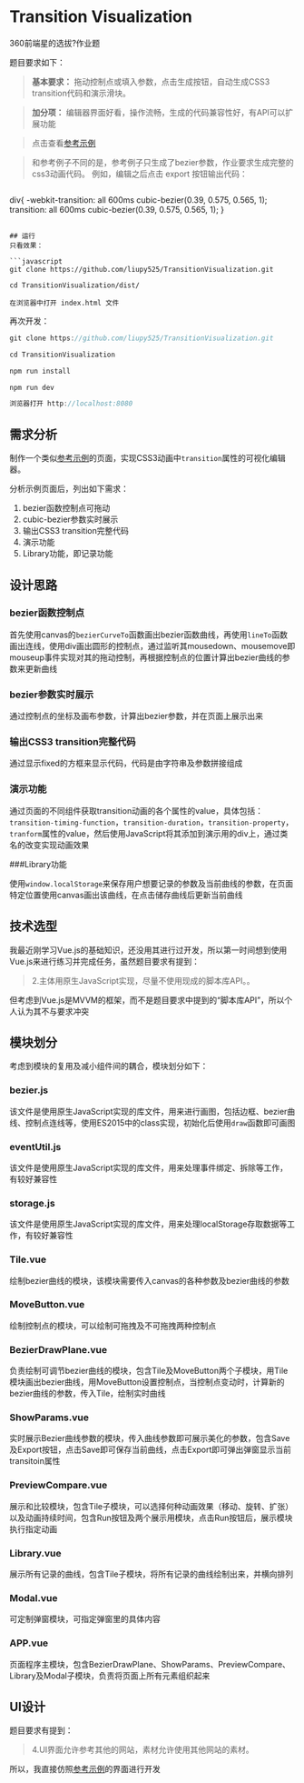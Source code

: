 # Transition Visualization

360前端星的选拔?作业题

题目要求如下：

> **基本要求：**
> 拖动控制点或填入参数，点击生成按钮，自动生成CSS3 transition代码和演示滑块。

> **加分项：**
> 编辑器界面好看，操作流畅，生成的代码兼容性好，有API可以扩展功能

> 点击查看[参考示例](http://cubic-bezier.com/)

> 和参考例子不同的是，参考例子只生成了bezier参数，作业要求生成完整的css3动画代码。 例如，编辑之后点击 export 按钮输出代码：

> ```css
div{
  -webkit-transition: all 600ms cubic-bezier(0.39, 0.575, 0.565, 1);
  transition: all 600ms cubic-bezier(0.39, 0.575, 0.565, 1);
}
```

## 运行
只看效果：

```javascript
git clone https://github.com/liupy525/TransitionVisualization.git

cd TransitionVisualization/dist/

在浏览器中打开 index.html 文件
```

再次开发：

```javascript
git clone https://github.com/liupy525/TransitionVisualization.git

cd TransitionVisualization

npm run install

npm run dev

浏览器打开 http://localhost:8080
```

## 需求分析



制作一个类似[参考示例](http://cubic-bezier.com/)的页面，实现CSS3动画中`transition`属性的可视化编辑器。

分析示例页面后，列出如下需求：

1. bezier函数控制点可拖动
2. cubic-bezier参数实时展示
3. 输出CSS3 transition完整代码
2. 演示功能
4. Library功能，即记录功能

## 设计思路

### bezier函数控制点

首先使用canvas的`bezierCurveTo`函数画出bezier函数曲线，再使用`lineTo`函数画出连线，使用div画出圆形的控制点，通过监听其mousedown、mousemove即mouseup事件实现对其的拖动控制，再根据控制点的位置计算出bezier曲线的参数来更新曲线

### bezier参数实时展示

通过控制点的坐标及画布参数，计算出bezier参数，并在页面上展示出来

### 输出CSS3 transition完整代码

通过显示fixed的方框来显示代码，代码是由字符串及参数拼接组成

### 演示功能

通过页面的不同组件获取transition动画的各个属性的value，具体包括：`transition-timing-function`，`transition-duration`，`transition-property`，`tranform`属性的value，然后使用JavaScript将其添加到演示用的div上，通过类名的改变实现动画效果

###Library功能

使用`window.localStorage`来保存用户想要记录的参数及当前曲线的参数，在页面特定位置使用canvas画出该曲线，在点击储存曲线后更新当前曲线

## 技术选型

我最近刚学习Vue.js的基础知识，还没用其进行过开发，所以第一时间想到使用Vue.js来进行练习并完成任务，虽然题目要求有提到：

> 2.主体用原生JavaScript实现，尽量不使用现成的脚本库API。。

但考虑到Vue.js是MVVM的框架，而不是题目要求中提到的“脚本库API”，所以个人认为其不与要求冲突

## 模块划分

考虑到模块的复用及减小组件间的耦合，模块划分如下：

### bezier.js

该文件是使用原生JavaScript实现的库文件，用来进行画图，包括边框、bezier曲线、控制点连线等，使用ES2015中的class实现，初始化后使用`draw`函数即可画图

### eventUtil.js

该文件是使用原生JavaScript实现的库文件，用来处理事件绑定、拆除等工作，有较好兼容性

### storage.js

该文件是使用原生JavaScript实现的库文件，用来处理localStorage存取数据等工作，有较好兼容性

### Tile.vue

绘制bezier曲线的模块，该模块需要传入canvas的各种参数及bezier曲线的参数

### MoveButton.vue

绘制控制点的模块，可以绘制可拖拽及不可拖拽两种控制点

### BezierDrawPlane.vue

负责绘制可调节bezier曲线的模块，包含Tile及MoveButton两个子模块，用Tile模块画出bezier曲线，用MoveButton设置控制点，当控制点变动时，计算新的bezier曲线的参数，传入Tile，绘制实时曲线

### ShowParams.vue

实时展示Bezier曲线参数的模块，传入曲线参数即可展示美化的参数，包含Save及Export按钮，点击Save即可保存当前曲线，点击Export即可弹出弹窗显示当前transitoin属性

### PreviewCompare.vue

展示和比较模块，包含Tile子模块，可以选择何种动画效果（移动、旋转、扩张）以及动画持续时间，包含Run按钮及两个展示用模块，点击Run按钮后，展示模块执行指定动画

### Library.vue

展示所有记录的曲线，包含Tile子模块，将所有记录的曲线绘制出来，并横向排列

### Modal.vue

可定制弹窗模块，可指定弹窗里的具体内容

### APP.vue

页面程序主模块，包含BezierDrawPlane、ShowParams、PreviewCompare、Library及Modal子模块，负责将页面上所有元素组织起来

## UI设计

题目要求有提到：

> 4.UI界面允许参考其他的网站，素材允许使用其他网站的素材。

所以，我直接仿照[参考示例](http://cubic-bezier.com/)的界面进行开发
